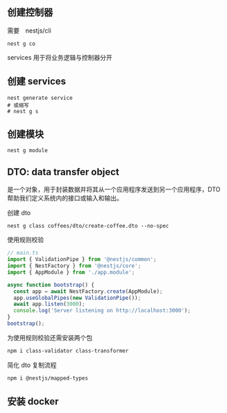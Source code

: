 ## 创建控制器

需要　nestjs/cli

```
nest g co
```

services 用于将业务逻辑与控制器分开

## 创建 services

```
nest generate service
# 或缩写
# nest g s
```

## 创建模块

```
nest g module
```

## DTO: data transfer object 

是一个对象，用于封装数据并将其从一个应用程序发送到另一个应用程序，DTO 帮助我们定义系统内的接口或输入和输出。

创建 dto

```
nest g class coffees/dto/create-coffee.dto --no-spec
```

使用规则校验

```typescript
// main.ts
import { ValidationPipe } from '@nestjs/common';
import { NestFactory } from '@nestjs/core';
import { AppModule } from './app.module';

async function bootstrap() {
  const app = await NestFactory.create(AppModule);
  app.useGlobalPipes(new ValidationPipe());
  await app.listen(3000);
  console.log('Server listening on http://localhost:3000');
}
bootstrap();

```

为使用规则校验还需安装两个包

```bash
npm i class-validator class-transformer
```

简化 dto 复制流程

```bash
npm i @nestjs/mapped-types
```

## 安装 docker

